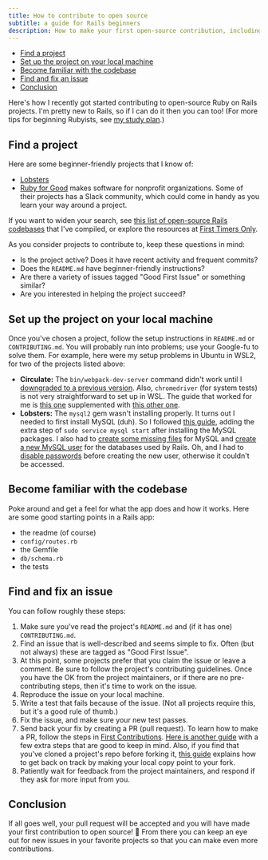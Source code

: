 ```yaml
---
title: How to contribute to open source
subtitle: a guide for Rails beginners
description: How to make your first open-source contribution, including tips on finding a project, setting it up on your machine, and opening your first PR.
---
```


- [Find a project](#find-a-project)
- [Set up the project on your local machine](#set-up-the-project-on-your-local-machine)
- [Become familiar with the codebase](#become-familiar-with-the-codebase)
- [Find and fix an issue](#find-and-fix-an-issue)
- [Conclusion](#conclusion)

Here's how I recently got started contributing to open-source Ruby on Rails projects. I'm pretty new to Rails, so if I can do it then you can too! (For more tips for beginning Rubyists, see [my study plan](https://github.com/fpsvogel/learn-ruby).)

## Find a project

Here are some beginner-friendly projects that I know of:

- [Lobsters](https://github.com/lobsters/lobsters)
- [Ruby for Good](https://rubyforgood.org/) makes software for nonprofit organizations. Some of their projects has a Slack community, which could come in handy as you learn your way around a project.

If you want to widen your search, see [this list of open-source Rails codebases](https://github.com/fpsvogel/learn-ruby#rails-codebases-to-study) that I've compiled, or explore the resources at [First Timers Only](https://www.firsttimersonly.com/).

As you consider projects to contribute to, keep these questions in mind:

- Is the project active? Does it have recent activity and frequent commits?
- Does the `README.md` have beginner-friendly instructions?
- Are there a variety of issues tagged "Good First Issue" or something similar?
- Are you interested in helping the project succeed?

## Set up the project on your local machine

Once you've chosen a project, follow the setup instructions in `README.md` or `CONTRIBUTING.md`. You will probably run into problems; use your Google-fu to solve them. For example, here were my setup problems in Ubuntu in WSL2, for two of the projects listed above:

- **Circulate:** The `bin/webpack-dev-server` command didn't work until I [downgraded to a previous version](https://stackoverflow.com/a/69050300/4158773). Also, `chromedriver` (for system tests) is not very straightforward to set up in WSL. The guide that worked for me is [this one](https://linuxtut.com/en/c4d4ed7054b2ada463d6/) supplemented with [this other one](https://www.how2shout.com/how-to/use-gdebi-install-google-chrome-ubuntu-linux.html).
- **Lobsters:** The `mysql2` gem wasn't installing properly. It turns out I needed to first install MySQL (duh). So I followed [this guide](https://ostechnix.com/how-to-use-mysql-with-ruby-on-rails-application/), adding the extra step of `sudo service mysql start` after installing the MySQL packages. I also had to [create some missing files](https://superuser.com/questions/980841/why-is-mysqld-pid-and-mysqld-sock-missing-from-my-system-even-though-the-val) for MySQL and [create a new MySQL user](https://stackoverflow.com/a/42742610/4158773) for the databases used by Rails. Oh, and I had to [disable passwords](https://stackoverflow.com/a/38538641/4158773) before creating the new user, otherwise it couldn't be accessed.

## Become familiar with the codebase

Poke around and get a feel for what the app does and how it works. Here are some good starting points in a Rails app:

- the readme (of course)
- `config/routes.rb`
- the Gemfile
- `db/schema.rb`
- the tests

## Find and fix an issue

You can follow roughly these steps:

1. Make sure you've read the project's `README.md` and (if it has one) `CONTRIBUTING.md`.
2. Find an issue that is well-described and seems simple to fix. Often (but not always) these are tagged as "Good First Issue".
3. At this point, some projects prefer that you claim the issue or leave a comment. Be sure to follow the project's contributing guidelines. Once you have the OK from the project maintainers, or if there are no pre-contributing steps, then it's time to work on the issue.
4. Reproduce the issue on your local machine.
5. Write a test that fails because of the issue. (Not all projects require this, but it's a good rule of thumb.)
6. Fix the issue, and make sure your new test passes.
7. Send back your fix by creating a PR (pull request). To learn how to make a PR, follow the steps in [First Contributions](https://github.com/firstcontributions/first-contributions). [Here is another guide](https://gist.github.com/Chaser324/ce0505fbed06b947d962) with a few extra steps that are good to keep in mind. Also, if you find that you've cloned a project's repo before forking it, [this guide](https://gist.github.com/jagregory/710671) explains how to get back on track by making your local copy point to your fork.
8. Patiently wait for feedback from the project maintainers, and respond if they ask for more input from you.

## Conclusion

If all goes well, your pull request will be accepted and you will have made your first contribution to open source! 🎉 From there you can keep an eye out for new issues in your favorite projects so that you can make even more contributions.
